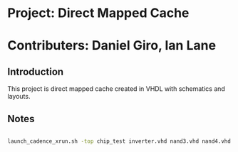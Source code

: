 # Project: Direct Mapped Cache
# Contributers: Daniel Giro, Ian Lane
## Introduction
This project is direct mapped cache created in VHDL with schematics and layouts.

## Notes                                  
```bash

launch_cadence_xrun.sh -top chip_test inverter.vhd nand3.vhd nand4.vhd and2.vhd and3.vhd nor2.vhd or2.vhd or3.vhd or6.vhd xor2.vhd tx.vhd mux2to1.vhd mux2.vhd mux8.vhd Dlatch.vhd dff.vhd counter.vhd counter_1_bit.vhd counter_2_bit.vhd decoder_2_4.vhd reg.vhd cache_cell.vhd cache_block.vhd cache_mem.vhd current_state.vhd next_state.vhd tag_comparator.vhd state_machine.vhd chip.vhd chip_test.vhd -gui -access rwc

```
